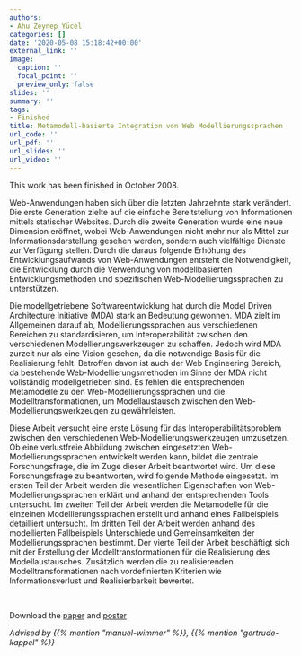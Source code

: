 ```yaml
---
authors:
- Ahu Zeynep Yücel
categories: []
date: '2020-05-08 15:18:42+00:00'
external_link: ''
image:
  caption: ''
  focal_point: ''
  preview_only: false
slides: ''
summary: ''
tags:
- Finished
title: Metamodell-basierte Integration von Web Modellierungssprachen
url_code: ''
url_pdf: ''
url_slides: ''
url_video: ''
---
```


This work has been finished in October 2008.

Web-Anwendungen haben sich über die letzten Jahrzehnte stark verändert. Die erste Generation zielte auf die einfache Bereitstellung von Informationen mittels statischer Websites. Durch die zweite Generation wurde eine neue Dimension eröffnet, wobei Web-Anwendungen nicht mehr nur als Mittel zur Informationsdarstellung gesehen werden, sondern auch vielfältige Dienste zur Verfügung stellen. Durch die daraus folgende Erhöhung des Entwicklungsaufwands von Web-Anwendungen entsteht die Notwendigkeit, die Entwicklung durch die Verwendung von modellbasierten Entwicklungsmethoden und spezifischen Web-Modellierungssprachen zu unterstützen.

Die modellgetriebene Softwareentwicklung hat durch die Model Driven Architecture Initiative (MDA) stark an Bedeutung gewonnen. MDA zielt im Allgemeinen darauf ab, Modellierungssprachen aus verschiedenen Bereichen zu standardisieren, um Interoperabilität zwischen den verschiedenen Modellierungswerkzeugen zu schaffen. Jedoch wird MDA zurzeit nur als eine Vision gesehen, da die notwendige Basis für die Realisierung fehlt. Betroffen davon ist auch der Web Engineering Bereich, da bestehende Web-Modellierungsmethoden im Sinne der MDA nicht vollständig modellgetrieben sind. Es fehlen die entsprechenden Metamodelle zu den Web-Modellierungssprachen und die Modelltransformationen, um Modellaustausch zwischen den Web-Modellierungswerkzeugen zu gewährleisten.

Diese Arbeit versucht eine erste Lösung für das Interoperabilitätsproblem zwischen den verschiedenen Web-Modellierungswerkzeugen umzusetzen. Ob eine verlustfreie Abbildung zwischen eingesetzten Web-Modellierungssprachen entwickelt werden kann, bildet die zentrale Forschungsfrage, die im Zuge dieser Arbeit beantwortet wird. Um diese Forschungsfrage zu beantworten, wird folgende Methode eingesetzt. Im ersten Teil der Arbeit werden die wesentlichen Eigenschaften von Web- Modellierungssprachen erklärt und anhand der entsprechenden Tools untersucht. Im zweiten Teil der Arbeit werden die Metamodelle für die einzelnen Modellierungssprachen erstellt und anhand eines Fallbeispiels detailliert untersucht. Im dritten Teil der Arbeit werden anhand des modellierten Fallbeispiels Unterschiede und Gemeinsamkeiten der Modellierungssprachen bestimmt. Der vierte Teil der Arbeit beschäftigt sich mit der Erstellung der Modelltransformationen für die Realisierung des Modellaustausches. Zusätzlich werden die zu realisierenden Modelltransformationen nach vordefinierten Kriterien wie Informationsverlust und Realisierbarkeit bewertet.

&nbsp;

 Download the [paper](https://www.big.tuwien.ac.at/app/uploads/2016/10/Yücel_paper.pdf) and [poster](https://www.big.tuwien.ac.at/app/uploads/2016/10/Yücel_poster.pdf)

*Advised by {{% mention "manuel-wimmer" %}}, {{% mention "gertrude-kappel" %}}*